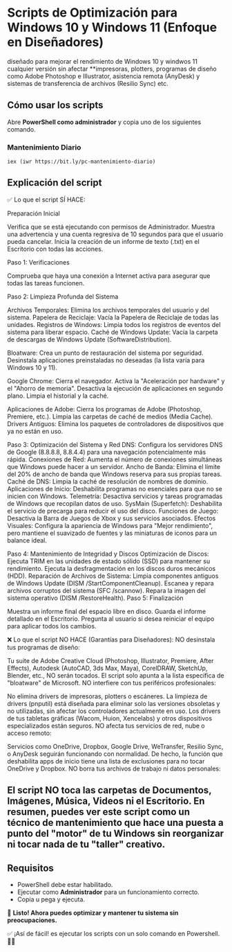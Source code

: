 # Scripts de Optimización para Windows 10 y Windows 11 (Enfoque en Diseñadores)

diseñado para mejorar el rendimiento de Windows 10 y windwos 11 cualquier versión
sin afectar **impresoras, plotters, programas de diseño como Adobe Photoshop e Illustrator, asistencia remota (AnyDesk) y sistemas de transferencia de archivos (Resilio Sync) etc.  

## **Cómo usar los scripts**  

Abre **PowerShell como administrador** y copia uno de los siguientes comando.  

### **Mantenimiento Diario**  
```
iex (iwr https://bit.ly/pc-mantenimiento-diario)
```

## **Explicación del script**  

✅ Lo que el script SÍ HACE:

Preparación Inicial

Verifica que se está ejecutando con permisos de Administrador.
Muestra una advertencia y una cuenta regresiva de 10 segundos para que el usuario pueda cancelar.
Inicia la creación de un informe de texto (.txt) en el Escritorio con todas las acciones.

Paso 1: Verificaciones

Comprueba que haya una conexión a Internet activa para asegurar que todas las tareas funcionen.

Paso 2: Limpieza Profunda del Sistema

Archivos Temporales: Elimina los archivos temporales del usuario y del sistema.
Papelera de Reciclaje: Vacía la Papelera de Reciclaje de todas las unidades.
Registros de Windows: Limpia todos los registros de eventos del sistema para liberar espacio.
Caché de Windows Update: Vacía la carpeta de descargas de Windows Update (SoftwareDistribution).

Bloatware:
Crea un punto de restauración del sistema por seguridad.
Desinstala aplicaciones preinstaladas no deseadas (la lista varía para Windows 10 y 11).

Google Chrome:
Cierra el navegador.
Activa la "Aceleración por hardware" y el "Ahorro de memoria".
Desactiva la ejecución de aplicaciones en segundo plano.
Limpia el historial y la caché.

Aplicaciones de Adobe:
Cierra los programas de Adobe (Photoshop, Premiere, etc.).
Limpia las carpetas de caché de medios (Media Cache).
Drivers Antiguos: Elimina los paquetes de controladores de dispositivos que ya no están en uso.

Paso 3: Optimización del Sistema y Red
DNS: Configura los servidores DNS de Google (8.8.8.8, 8.8.4.4) para una navegación potencialmente más rápida.
Conexiones de Red: Aumenta el número de conexiones simultáneas que Windows puede hacer a un servidor.
Ancho de Banda: Elimina el límite del 20% de ancho de banda que Windows reserva para sus propias tareas.
Caché de DNS: Limpia la caché de resolución de nombres de dominio.
Aplicaciones de Inicio: Deshabilita programas no esenciales para que no se inicien con Windows.
Telemetría: Desactiva servicios y tareas programadas de Windows que recopilan datos de uso.
SysMain (Superfetch): Deshabilita el servicio de precarga para reducir el uso del disco.
Funciones de Juego: Desactiva la Barra de Juegos de Xbox y sus servicios asociados.
Efectos Visuales: Configura la apariencia de Windows para "Mejor rendimiento", pero mantiene el suavizado de fuentes y las miniaturas de iconos para un balance ideal.

Paso 4: Mantenimiento de Integridad y Discos
Optimización de Discos:
Ejecuta TRIM en las unidades de estado sólido (SSD) para mantener su rendimiento.
Ejecuta la desfragmentación en los discos duros mecánicos (HDD).
Reparación de Archivos de Sistema:
Limpia componentes antiguos de Windows Update (DISM /StartComponentCleanup).
Escanea y repara archivos corruptos del sistema (SFC /scannow).
Repara la imagen del sistema operativo (DISM /RestoreHealth).
Paso 5: Finalización

Muestra un informe final del espacio libre en disco.
Guarda el informe detallado en el Escritorio.
Pregunta al usuario si desea reiniciar el equipo para aplicar todos los cambios.

❌ Lo que el script NO HACE (Garantías para Diseñadores):
NO desinstala tus programas de diseño:

Tu suite de Adobe Creative Cloud (Photoshop, Illustrator, Premiere, After Effects), Autodesk (AutoCAD, 3ds Max, Maya), CorelDRAW, SketchUp, Blender, etc., NO serán tocados. El script solo apunta a la lista específica de "bloatware" de Microsoft.
NO interfiere con tus periféricos profesionales:

No elimina drivers de impresoras, plotters o escáneres. La limpieza de drivers (pnputil) está diseñada para eliminar solo las versiones obsoletas y no utilizadas, sin afectar los controladores actualmente en uso.
Los drivers de tus tabletas gráficas (Wacom, Huion, Xencelabs) y otros dispositivos especializados están seguros.
NO afecta tus servicios de red, nube o acceso remoto:

Servicios como OneDrive, Dropbox, Google Drive, WeTransfer, Resilio Sync, o AnyDesk seguirán funcionando con normalidad. De hecho, la función que deshabilita apps de inicio tiene una lista de exclusiones para no tocar OneDrive y Dropbox.
NO borra tus archivos de trabajo ni datos personales:

El script NO toca las carpetas de Documentos, Imágenes, Música, Videos ni el Escritorio.
En resumen, puedes ver este script como un técnico de mantenimiento que hace una puesta a punto del "motor" de tu Windows sin reorganizar ni tocar nada de tu "taller" creativo.
---

## **Requisitos**  
- PowerShell debe estar habilitado.  
- Ejecutar como **Administrador** para un funcionamiento correcto.
- Copia u pega y ejecuta. 

🚀 **Listo! Ahora puedes optimizar y mantener tu sistema sin preocupaciones.**   

✅ ¡Así de fácil! es ejecutar los scripts con un solo comando en Powershell. 🚀😃
